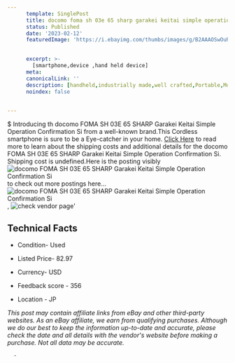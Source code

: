 ```yaml
---
      template: SinglePost
      title: docomo foma sh 03e 65 sharp garakei keitai simple operation confirmation si
      status: Published
      date: '2023-02-12'
      featuredImage: 'https://i.ebayimg.com/thumbs/images/g/B2AAAOSwOuRj6I8C/s-l225.jpg'
       

      excerpt: >-
        [smartphone,device ,hand held device]
      meta:
      canonicalLink: ''
      description: [handheld,industrially made,well crafted,Portable,Mobile,Compact,Convenient,Lightweight,Maneuverable,Man-portable,Miniature,Carriable,Hand-held,Light,Holdable,Transportable,Mobile device,Pocket-sized,On-the-go,Wireless,Cordless,Compact size,Convenient size, smartphone,device ,hand held device]
      noindex: false
      

---
```

$
      Introducing th docomo FOMA SH 03E 65 SHARP Garakei Keitai Simple Operation Confirmation Si from a well-known brand.This Cordless smartphone is sure to be a Eye-catcher in your home. [Click Here](https://www.ebay.com/itm/304802341747?hash=item46f7a2a373%3Ag%3AB2AAAOSwOuRj6I8C&mkevt=1&mkcid=1&mkrid=711-53200-19255-0&campid=%253CePNCampaignId%253E&customid=%253CreferenceId%253E&toolid=10049) to read more to learn about the shipping costs and additional details for the docomo FOMA SH 03E 65 SHARP Garakei Keitai Simple Operation Confirmation Si. Shipping cost is undefined.Here is the posting visibly ![docomo FOMA SH 03E 65 SHARP Garakei Keitai Simple Operation Confirmation Si](https://i.ebayimg.com/thumbs/images/g/B2AAAOSwOuRj6I8C/s-l225.jpg) to check out more postings here... ![docomo FOMA SH 03E 65 SHARP Garakei Keitai Simple Operation Confirmation Si](https://i.ebayimg.com/images/g/B2AAAOSwOuRj6I8C/s-l1200.jpg), ![check vendor page](https://origin-galleryplus.ebayimg.com/ws/web/304802341747_2_0_1/225x225.jpg,https://origin-galleryplus.ebayimg.com/ws/web/304802341747_3_0_1/225x225.jpg,https://origin-galleryplus.ebayimg.com/ws/web/304802341747_4_0_1/225x225.jpg,https://origin-galleryplus.ebayimg.com/ws/web/304802341747_5_0_1/225x225.jpg,https://origin-galleryplus.ebayimg.com/ws/web/304802341747_6_0_1/225x225.jpg)'

      

 ## Technical Facts 



     
      

 - Condition- Used 


      

 - Listed Price- 82.97 


      

 - Currency- USD 


      

 - Feedback score - 356 


      

 - Location - JP 


      
      

 *_This post may contain affiliate links from eBay and other third-party websites. As an eBay affiliate, we earn from qualifying purchases. Although we do our best to keep the information up-to-date and accurate, please check the date and all details with the vendor's website before making a purchase. Not all data may be accurate._*




      -
